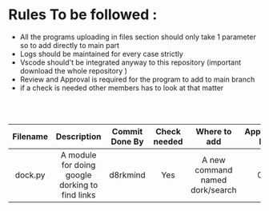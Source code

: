 # Rules To be followed :
 * All the programs uploading in files section should only take 1 parameter so to add directly to main part 
 * Logs should be maintained for every case strictly
 * Vscode should't be integrated anyway to this repository  (important  download the whole repository )
 * Review and Approval is required for the program to add to main branch 
 * if a check is needed other members has to look at that matter 
 <br>
 <br>




|  Filename  |Description | Commit Done By| Check needed |Where to add |Apporved by |
|:---------:|:----------:|:-------------:|:------------:|:-------:|:--------:|
| dock.py| A module for doing google dorking to find links | d8rkmind | Yes |A new command named dork/search| 0/3 |
